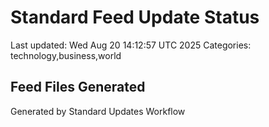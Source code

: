 # Standard Feed Update Status
Last updated: Wed Aug 20 14:12:57 UTC 2025
Categories: technology,business,world

## Feed Files Generated

Generated by Standard Updates Workflow
